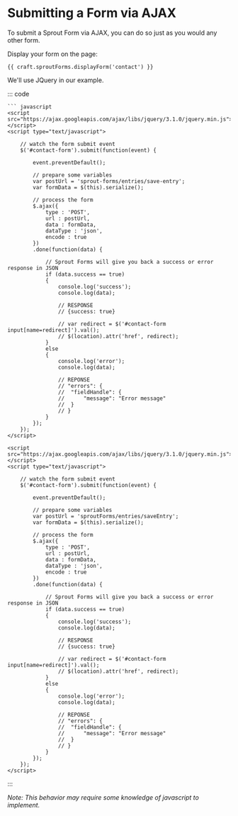 # Submitting a Form via AJAX

To submit a Sprout Form via AJAX, you can do so just as you would any other form.

Display your form on the page: 

``` twig
{{ craft.sproutForms.displayForm('contact') }}
```

We'll use JQuery in our example.

::: code 

``` craft3
``` javascript
<script src="https://ajax.googleapis.com/ajax/libs/jquery/3.1.0/jquery.min.js"></script>
<script type="text/javascript">
	
	// watch the form submit event
	$('#contact-form').submit(function(event) {

		event.preventDefault();
    
		// prepare some variables
		var postUrl = 'sprout-forms/entries/save-entry';
		var formData = $(this).serialize();

		// process the form
		$.ajax({
			type : 'POST',
			url : postUrl,
			data : formData,
			dataType : 'json',
			encode : true
		})
		.done(function(data) {

			// Sprout Forms will give you back a success or error response in JSON
			if (data.success == true)
			{
				console.log('success');
				console.log(data);

				// RESPONSE
				// {success: true}

				// var redirect = $('#contact-form input[name=redirect]').val();
				// $(location).attr('href', redirect);
			}
			else
			{
				console.log('error');
				console.log(data);

				// REPONSE 
				// "errors": {
				// 	"fieldHandle": {
				// 		"message": "Error message"
				// 	}
				// }
			}
		});
	});
</script>
```

``` craft2
<script src="https://ajax.googleapis.com/ajax/libs/jquery/3.1.0/jquery.min.js"></script>
<script type="text/javascript">
	
	// watch the form submit event
	$('#contact-form').submit(function(event) {

		event.preventDefault();
    
		// prepare some variables
		var postUrl = 'sproutForms/entries/saveEntry';
		var formData = $(this).serialize();

		// process the form
		$.ajax({
			type : 'POST',
			url : postUrl,
			data : formData,
			dataType : 'json',
			encode : true
		})
		.done(function(data) {

			// Sprout Forms will give you back a success or error response in JSON
			if (data.success == true)
			{
				console.log('success');
				console.log(data);

				// RESPONSE
				// {success: true}

				// var redirect = $('#contact-form input[name=redirect]').val();
				// $(location).attr('href', redirect);
			}
			else
			{
				console.log('error');
				console.log(data);

				// REPONSE 
				// "errors": {
				// 	"fieldHandle": {
				// 		"message": "Error message"
				// 	}
				// }
			}
		});
	});
</script>
```

:::

_Note: This behavior may require some knowledge of javascript to implement._